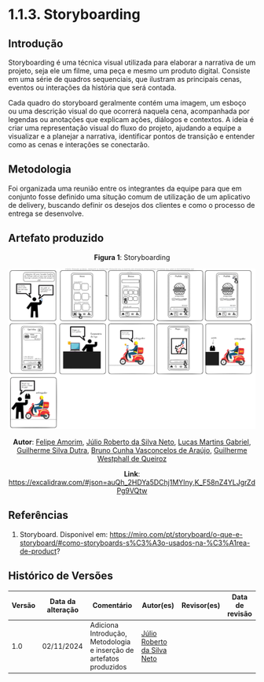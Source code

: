 # 1.1.3. Storyboarding

## Introdução

Storyboarding é uma técnica visual utilizada para elaborar a narrativa de um projeto, seja ele um filme, uma peça e mesmo um produto digital. Consiste em uma série de quadros sequenciais, que ilustram as principais cenas, eventos ou interações da história que será contada.

Cada quadro do storyboard geralmente contém uma imagem, um esboço ou uma descrição visual do que ocorrerá naquela cena, acompanhada por legendas ou anotações que explicam ações, diálogos e contextos. A ideia é criar uma representação visual do fluxo do projeto, ajudando a equipe a visualizar e a planejar a narrativa, identificar pontos de transição e entender como as cenas e interações se conectarão.

## Metodologia

Foi organizada uma reunião entre os integrantes da equipe para que em conjunto fosse definido uma situção comum de utilização de um aplicativo de delivery, buscando definir os desejos dos clientes e como o processo de entrega se desenvolve.

## Artefato produzido

<center>

**Figura 1**: Storyboarding

![Storyboarding](assets/storyboarding.png)

**Autor**: [Felipe Amorim](https://github.com/lipeaaraujo), [Júlio Roberto da Silva Neto](https://github.com/JulioR2022),
[Lucas Martins Gabriel](https://github.com/martinsglucas), [Guilherme Silva Dutra](https://github.com/GuiDutra21), [Bruno Cunha Vasconcelos de Araújo](https://github.com/brunocva), [Guilherme Westphall de Queiroz](https://github.com/west7)

**Link**: https://excalidraw.com/#json=auQh_2HDYa5DChj1MYIny,K_F58nZ4YLJgrZdPg9VQtw
</center>

## Referências

1. Storyboard. Disponivel em: https://miro.com/pt/storyboard/o-que-e-storyboard/#como-storyboards-s%C3%A3o-usados-na-%C3%A1rea-de-product?

## Histórico de Versões

| Versão | Data da alteração | Comentário | Autor(es) | Revisor(es) | Data de revisão |
|--------|-----------|-----------|-----------|-------------|-------------|
| 1.0 | 02/11/2024 | Adiciona Introdução, Metodologia e inserção de artefatos produzidos  | [Júlio Roberto da Silva Neto](https://github.com/JulioR2022) |  |  |